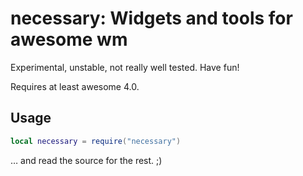# necessary: Widgets and tools for awesome wm

Experimental, unstable, not really well tested. Have fun!

Requires at least awesome 4.0.


## Usage

```lua
local necessary = require("necessary")
```

… and read the source for the rest. ;)
